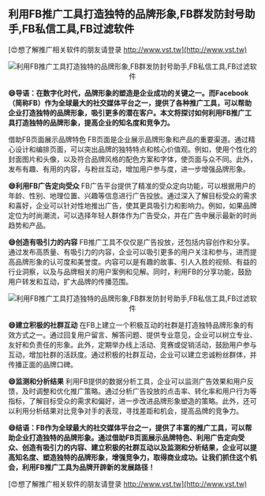 ## **利用FB推广工具打造独特的品牌形象,FB群发防封号助手,FB私信工具,FB过滤软件**

[😍想了解推广相关软件的朋友请登录 http://www.vst.tw](http://www.vst.tw)

 <center><img src="https://vst.tw/MP4/tuiguang/png/8.png" alt="利用FB推广工具打造独特的品牌形象,FB群发防封号助手,FB私信工具,FB过滤软件"></center>

**😄导语：在数字化时代，品牌形象的塑造是企业成功的关键之一。而Facebook（简称FB）作为全球最大的社交媒体平台之一，提供了各种推广工具，可以帮助企业打造独特的品牌形象，吸引更多的潜在客户。本文将探讨如何利用FB推广工具打造独特的品牌形象，提高企业的知名度和竞争力。**

借助FB页面展示品牌特色
FB页面是企业展示品牌形象和产品的重要渠道。通过精心设计和编排页面，可以突出品牌的独特特点和核心价值观。例如，使用个性化的封面图片和头像，以及符合品牌风格的配色方案和字体，使页面与众不同。此外，发布有趣、有用的内容，与粉丝互动，增加用户参与度，进一步增强品牌形象。

**😄利用FB广告定向受众**
FB广告平台提供了精准的受众定向功能，可以根据用户的年龄、性别、地理位置、兴趣等信息进行广告投放。通过深入了解目标受众的需求和喜好，企业可以针对性地推出广告，使其更具吸引力和影响力。例如，如果品牌定位为时尚潮流，可以选择年轻人群体作为广告受众，并在广告中展示最新的时尚趋势和产品。

**😄创造有吸引力的内容**
FB推广工具不仅仅是广告投放，还包括内容创作和分享。通过发布高质量、有吸引力的内容，企业可以吸引更多的用户关注和参与，进而提高品牌形象的认可度和美誉度。内容可以是有趣的故事、引人入胜的视频、有益的行业洞察，以及与品牌相关的用户案例和见解。同时，利用FB的分享功能，鼓励用户转发和互动，扩大品牌的传播范围。

 <center><img src="https://vst.tw/MP4/tuiguang/png/4.png" alt="利用FB推广工具打造独特的品牌形象,FB群发防封号助手,FB私信工具,FB过滤软件"></center>

**😄建立积极的社群互动**
在FB上建立一个积极互动的社群是打造独特品牌形象的有效方式之一。通过回复用户留言、解答问题、提供专业意见，企业可以树立专业、友好和负责任的形象。此外，定期举办线上活动、竞赛或促销活动，鼓励用户参与互动，增加社群的活跃度。通过积极的社群互动，企业可以建立忠诚粉丝群体，并传播正面的品牌口碑。

**😄监测和分析结果**
利用FB提供的数据分析工具，企业可以监测广告效果和用户反馈，及时调整和优化推广策略。通过分析广告投放的点击率、转化率和用户行为等指标，了解目标受众的需求和偏好，进一步改进品牌形象塑造的策略。此外，还可以利用分析结果对比竞争对手的表现，寻找差距和机会，提高品牌的竞争力。

**😄结语：FB作为全球最大的社交媒体平台之一，提供了丰富的推广工具，可以帮助企业打造独特的品牌形象。通过借助FB页面展示品牌特色、利用广告定向受众、创造有吸引力的内容、建立积极的社群互动以及监测和分析结果，企业可以提高知名度、塑造独特的品牌形象，增强竞争力，取得商业成功。让我们抓住这个机会，利用FB推广工具为品牌开辟新的发展路径！**

[😍想了解推广相关软件的朋友请登录 http://www.vst.tw](http://www.vst.tw)




